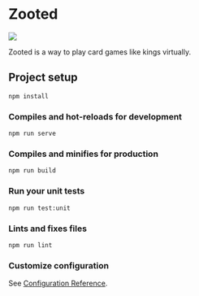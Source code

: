 # Zooted

![](https://github.com/toastking/virtual-cards/workflows/node.js.yml/badge.svg)

Zooted is a way to play card games like kings virtually.

## Project setup

```
npm install
```

### Compiles and hot-reloads for development

```
npm run serve
```

### Compiles and minifies for production

```
npm run build
```

### Run your unit tests

```
npm run test:unit
```

### Lints and fixes files

```
npm run lint
```

### Customize configuration

See [Configuration Reference](https://cli.vuejs.org/config/).
